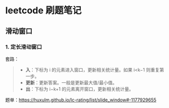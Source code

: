 # leetcode 刷题笔记

## 滑动窗口

### 1. 定长滑动窗口

套路：

> - **入**：下标为 i 的元素进入窗口，更新相关统计量。如果 i<k−1 则重复第一步。
> - **更新**：更新答案。一般是更新最大值/最小值。
> - **出**：下标为 i−k+1 的元素离开窗口，更新相关统计量。

题单：https://huxulm.github.io/lc-rating/list/slide_window#-1177929655